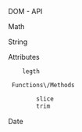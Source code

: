 DOM - API

Math

String

Attributes

```
    legth
```

     Functions\/Methods

```js
        slice
        trim
```









Date


